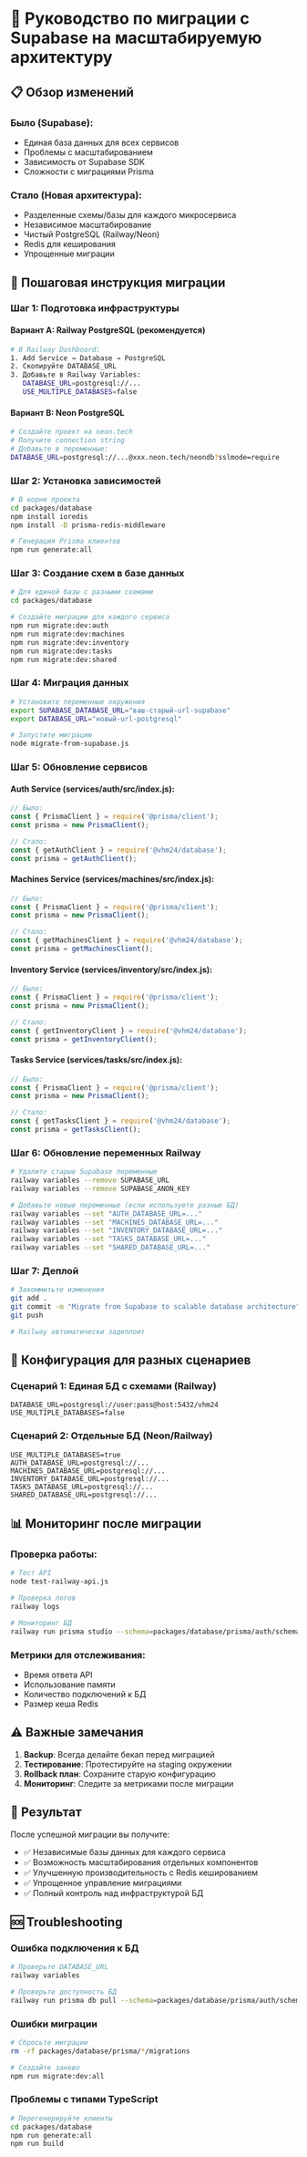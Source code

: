 # 🔄 Руководство по миграции с Supabase на масштабируемую архитектуру

## 📋 Обзор изменений

### Было (Supabase):

- Единая база данных для всех сервисов
- Проблемы с масштабированием
- Зависимость от Supabase SDK
- Сложности с миграциями Prisma

### Стало (Новая архитектура):

- Разделенные схемы/базы для каждого микросервиса
- Независимое масштабирование
- Чистый PostgreSQL (Railway/Neon)
- Redis для кеширования
- Упрощенные миграции

## 🚀 Пошаговая инструкция миграции

### Шаг 1: Подготовка инфраструктуры

#### Вариант A: Railway PostgreSQL (рекомендуется)

```bash
# В Railway Dashboard:
1. Add Service → Database → PostgreSQL
2. Скопируйте DATABASE_URL
3. Добавьте в Railway Variables:
   DATABASE_URL=postgresql://...
   USE_MULTIPLE_DATABASES=false
```

#### Вариант B: Neon PostgreSQL

```bash
# Создайте проект на neon.tech
# Получите connection string
# Добавьте в переменные:
DATABASE_URL=postgresql://...@xxx.neon.tech/neondb?sslmode=require
```

### Шаг 2: Установка зависимостей

```bash
# В корне проекта
cd packages/database
npm install ioredis
npm install -D prisma-redis-middleware

# Генерация Prisma клиентов
npm run generate:all
```

### Шаг 3: Создание схем в базе данных

```bash
# Для единой базы с разными схемами
cd packages/database

# Создайте миграции для каждого сервиса
npm run migrate:dev:auth
npm run migrate:dev:machines
npm run migrate:dev:inventory
npm run migrate:dev:tasks
npm run migrate:dev:shared
```

### Шаг 4: Миграция данных

```bash
# Установите переменные окружения
export SUPABASE_DATABASE_URL="ваш-старый-url-supabase"
export DATABASE_URL="новый-url-postgresql"

# Запустите миграцию
node migrate-from-supabase.js
```

### Шаг 5: Обновление сервисов

#### Auth Service (services/auth/src/index.js):

```javascript
// Было:
const { PrismaClient } = require('@prisma/client');
const prisma = new PrismaClient();

// Стало:
const { getAuthClient } = require('@vhm24/database');
const prisma = getAuthClient();
```

#### Machines Service (services/machines/src/index.js):

```javascript
// Было:
const { PrismaClient } = require('@prisma/client');
const prisma = new PrismaClient();

// Стало:
const { getMachinesClient } = require('@vhm24/database');
const prisma = getMachinesClient();
```

#### Inventory Service (services/inventory/src/index.js):

```javascript
// Было:
const { PrismaClient } = require('@prisma/client');
const prisma = new PrismaClient();

// Стало:
const { getInventoryClient } = require('@vhm24/database');
const prisma = getInventoryClient();
```

#### Tasks Service (services/tasks/src/index.js):

```javascript
// Было:
const { PrismaClient } = require('@prisma/client');
const prisma = new PrismaClient();

// Стало:
const { getTasksClient } = require('@vhm24/database');
const prisma = getTasksClient();
```

### Шаг 6: Обновление переменных Railway

```bash
# Удалите старые Supabase переменные
railway variables --remove SUPABASE_URL
railway variables --remove SUPABASE_ANON_KEY

# Добавьте новые переменные (если используете разные БД)
railway variables --set "AUTH_DATABASE_URL=..."
railway variables --set "MACHINES_DATABASE_URL=..."
railway variables --set "INVENTORY_DATABASE_URL=..."
railway variables --set "TASKS_DATABASE_URL=..."
railway variables --set "SHARED_DATABASE_URL=..."
```

### Шаг 7: Деплой

```bash
# Закоммитьте изменения
git add .
git commit -m "Migrate from Supabase to scalable database architecture"
git push

# Railway автоматически задеплоит
```

## 🔧 Конфигурация для разных сценариев

### Сценарий 1: Единая БД с схемами (Railway)

```env
DATABASE_URL=postgresql://user:pass@host:5432/vhm24
USE_MULTIPLE_DATABASES=false
```

### Сценарий 2: Отдельные БД (Neon/Railway)

```env
USE_MULTIPLE_DATABASES=true
AUTH_DATABASE_URL=postgresql://...
MACHINES_DATABASE_URL=postgresql://...
INVENTORY_DATABASE_URL=postgresql://...
TASKS_DATABASE_URL=postgresql://...
SHARED_DATABASE_URL=postgresql://...
```

## 📊 Мониторинг после миграции

### Проверка работы:

```bash
# Тест API
node test-railway-api.js

# Проверка логов
railway logs

# Мониторинг БД
railway run prisma studio --schema=packages/database/prisma/auth/schema.prisma
```

### Метрики для отслеживания:

- Время ответа API
- Использование памяти
- Количество подключений к БД
- Размер кеша Redis

## ⚠️ Важные замечания

1. **Backup**: Всегда делайте бекап перед миграцией
2. **Тестирование**: Протестируйте на staging окружении
3. **Rollback план**: Сохраните старую конфигурацию
4. **Мониторинг**: Следите за метриками после миграции

## 🎯 Результат

После успешной миграции вы получите:

- ✅ Независимые базы данных для каждого сервиса
- ✅ Возможность масштабирования отдельных компонентов
- ✅ Улучшенную производительность с Redis кешированием
- ✅ Упрощенное управление миграциями
- ✅ Полный контроль над инфраструктурой БД

## 🆘 Troubleshooting

### Ошибка подключения к БД

```bash
# Проверьте DATABASE_URL
railway variables

# Проверьте доступность БД
railway run prisma db pull --schema=packages/database/prisma/auth/schema.prisma
```

### Ошибки миграции

```bash
# Сбросьте миграции
rm -rf packages/database/prisma/*/migrations

# Создайте заново
npm run migrate:dev:all
```

### Проблемы с типами TypeScript

```bash
# Перегенерируйте клиенты
cd packages/database
npm run generate:all
npm run build
```
